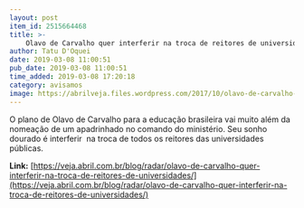 ```yaml
---
layout: post
item_id: 2515664468
title: >-
    Olavo de Carvalho quer interferir na troca de reitores de universidades
author: Tatu D'Oquei
date: 2019-03-08 11:00:51
pub_date: 2019-03-08 11:00:51
time_added: 2019-03-08 17:20:18
category: avisamos
image: https://abrilveja.files.wordpress.com/2017/10/olavo-de-carvalho-png.jpg?quality=70&strip=info&w=680&h=453&crop=1
---
```


O plano de Olavo de Carvalho para a educação brasileira vai muito além da nomeação de um apadrinhado no comando do ministério. Seu sonho dourado é interferir  na troca de todos os reitores das universidades públicas.

**Link:** [https://veja.abril.com.br/blog/radar/olavo-de-carvalho-quer-interferir-na-troca-de-reitores-de-universidades/](https://veja.abril.com.br/blog/radar/olavo-de-carvalho-quer-interferir-na-troca-de-reitores-de-universidades/)

